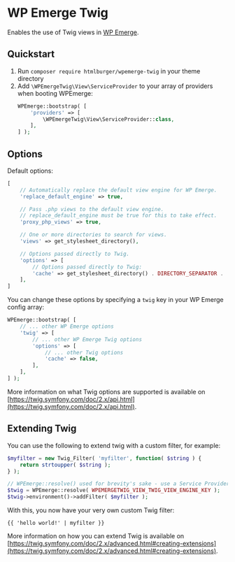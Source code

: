 # WP Emerge Twig

Enables the use of Twig views in [WP Emerge](https://github.com/htmlburger/wpemerge).

## Quickstart

1. Run `composer require htmlburger/wpemerge-twig` in your theme directory
1. Add `\WPEmergeTwig\View\ServiceProvider` to your array of providers when booting WPEmerge:
    ```php
    WPEmerge::bootstrap( [
        'providers' => [
            \WPEmergeTwig\View\ServiceProvider::class,
        ],
    ] );
    ```

## Options

Default options:
```php
[
    // Automatically replace the default view engine for WP Emerge.
    'replace_default_engine' => true,

    // Pass .php views to the default view engine.
    // replace_default_engine must be true for this to take effect.
    'proxy_php_views' => true,

    // One or more directories to search for views.
    'views' => get_stylesheet_directory(),

    // Options passed directly to Twig.
    'options' => [
        // Options passed directly to Twig:
        'cache' => get_stylesheet_directory() . DIRECTORY_SEPARATOR . 'cache' . DIRECTORY_SEPARATOR . 'twig',
    ],
]
```

You can change these options by specifying a `twig` key in your WP Emerge config array:
```php
WPEmerge::bootstrap( [
    // ... other WP Emerge options
    'twig' => [
        // ... other WP Emerge Twig options
        'options' => [
            // ... other Twig options
            'cache' => false,
        ],
    ],
] );
```

More information on what Twig options are supported is available on [https://twig.symfony.com/doc/2.x/api.html](https://twig.symfony.com/doc/2.x/api.html).

## Extending Twig

You can use the following to extend twig with a custom filter, for example:
```php
$myfilter = new Twig_Filter( 'myfilter', function( $string ) {
    return strtoupper( $string );
} );

// WPEmerge::resolve() used for brevity's sake - use a Service Provider instead.
$twig = WPEmerge::resolve( WPEMERGETWIG_VIEW_TWIG_VIEW_ENGINE_KEY );
$twig->environment()->addFilter( $myfilter );
```
With this, you now have your very own custom Twig filter:
```twig
{{ 'hello world!' | myfilter }}
```

More information on how you can extend Twig is available on [https://twig.symfony.com/doc/2.x/advanced.html#creating-extensions](https://twig.symfony.com/doc/2.x/advanced.html#creating-extensions).
